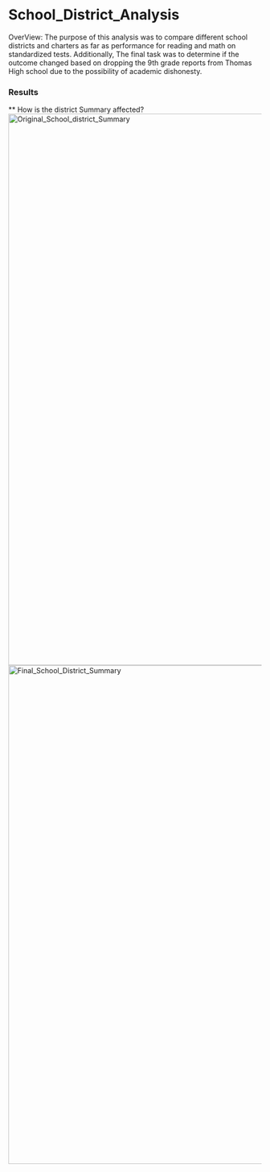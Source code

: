 # School_District_Analysis
OverView: The purpose of this analysis was to compare different school districts and charters as far as performance for reading and math on standardized tests. Additionally, The final task was to determine if the outcome changed based on dropping the 9th grade reports from Thomas High school due to the possibility of academic dishonesty. 
### Results
** How is the district Summary affected?
<img width="1097" alt="Original_School_district_Summary" src="https://user-images.githubusercontent.com/100330488/159140730-7eaa7d4d-c518-4047-82aa-bd910ddf3a1f.png">
<img width="992" alt="Final_School_District_Summary" src="https://user-images.githubusercontent.com/100330488/159140828-5b421612-efda-460f-93bb-6e52e4329c60.png">
